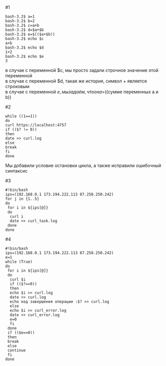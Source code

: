 #1
~~~
bash-3.2$ a=1 
bash-3.2$ b=2 
bash-3.2$ c=a+b 
bash-3.2$ d=$a+$b 
bash-3.2$ e=$(($a+$b)) 
bash-3.2$ echo $c 
a+b 
bash-3.2$ echo $d 
1+2 
bash-3.2$ echo $e 
3 
~~~

в случае с переменной $c, мы просто задали строчное значение этой переменной \
в случае с переменной $d, такая же история, символ + является строковым \
в случае с переменной $e, мы задаём, что она =$((сумме переменных a и b))

#2
~~~
while ((1==1)) 
do 
curl https://localhost:4757 
if (($? != 0)) 
then 
date >> curl.log 
else
break 
fi 
done
~~~
Мы добавили условие остановки цикла, а также исправили ошибочный синтаксис

#3
~~~
#!bin/bash 
ips=(192.168.0.1 173.194.222.113 87.250.250.242) 
for j in {1..5} 
do 
 for i in ${ips[@]} 
 do 
  curl i 
  date >> curl_task.log 
 done 
done
~~~

#4
~~~
#!bin/bash
ips=(192.168.0.1 173.194.222.113 87.250.250.242) 
e=1 
while (True) 
do 
 for i in ${ips[@]} 
 do 
  curl $i 
  if (($?==0)) 
  then 
  echo $i >> curl.log 
  date >> curl.log 
  echo код завершения операции :$? >> curl.log 
  else 
  echo $i >> curl_error.log 
  date >> curl_error.log 
  e=0 
  fi
 done 
 if (($e==0)) 
 then 
 break 
 else 
 continue 
 fi 
done
~~~